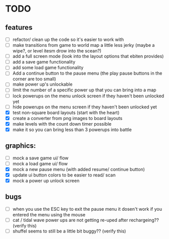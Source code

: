 # TODO
## features
  - [ ] refactor/ clean up the code so it's easier to work with
  - [ ] make transitions from game to world map a little less jerky (maybe a wipe?, or level itesm drow into the scean?)
  - [ ] add a full screen mode (look into the layout options that ebiten provides)
  - [ ] add a save game functionality
  - [ ] add some load game functionality
  - [ ] Add a continue button to the pause menu (the play pause buttons in the corner are too small)
  - [ ] make power up's unlockable
  - [ ] limit the number of a specific power up that you can bring into a map
  - [ ] lock powerups on the menu unlock screen if they haven't been unlocked yet
  - [ ] hide powerups on the menu screen if they haven't been unlocked yet
  - [x] test non-square board layouts (start with the heart)
  - [x] create a converter from png images to board layouts
  - [x] make levels with the count down timer possible
  - [x] make it so you can bring less than 3 powerups into battle

## graphics:
  - [ ] mock a save game ui/ flow
  - [ ] mock a load game ui/ flow
  - [x] mock a new pause menu (with added resume/ continue button)
  - [x] update ui button colors to be easier to read/ scan
  - [x] mock a power up unlock screen

## bugs
  - [ ] when you use the ESC key to exit the pause menu it dosen't work if you entered the menu using the mouse
  - [ ] cat / tidal wave power ups are not getting re-uped after rechargeing?? (verify this)
  - [ ] shuffel seems to still be a little bit buggy?? (verify this)